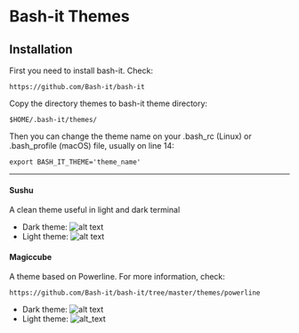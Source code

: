 # Bash-it Themes

## Installation

First you need to install bash-it. Check:

````https://github.com/Bash-it/bash-it````

Copy the directory themes to bash-it theme directory:

````$HOME/.bash-it/themes/````

Then you can change the theme name on your .bash_rc (Linux) or .bash_profile (macOS) file, usually on line 14:

````export BASH_IT_THEME='theme_name'````

----

#### Sushu
A clean theme useful in light and dark terminal

- Dark theme: ![alt text](https://raw.githubusercontent.com/renanliraj/bash-it-themes/main/sushu/sushu_dark.png)
- Light theme: ![alt text](https://raw.githubusercontent.com/renanliraj/bash-it-themes/main/sushu/sushu_light.png)

#### Magiccube
A theme based on Powerline. For more information, check:

````https://github.com/Bash-it/bash-it/tree/master/themes/powerline````

- Dark theme: ![alt text](https://raw.githubusercontent.com/renanliraj/bash-it-themes/main/magiccube/magiccube_dark.png)
- Light theme: ![alt_text](https://raw.githubusercontent.com/renanliraj/bash-it-themes/main/magiccube/magiccube_light.png)
